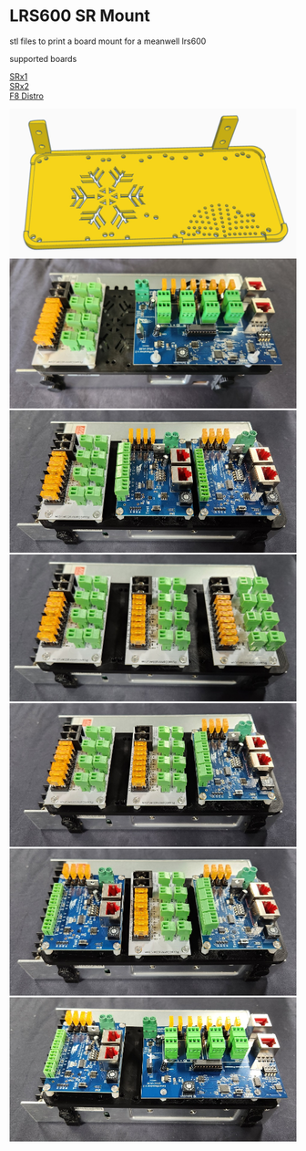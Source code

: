 # LRS600 SR Mount

stl files to print a board mount for a meanwell lrs600

supported boards

<a href=https://pixelcontroller.com/store/featured/86-srx1.html>SRx1</a><br>
<a href=https://pixelcontroller.com/store/long-range-expansion/83-srx2.html>SRx2</a><br>
<a href=https://pixelcontroller.com/store/accessories/46-f8-distro.html>F8 Distro</a><br>


<img src=https://github.com/DnG-Crafts/3D_Printables/blob/main/Mw%20SR%20Mount/LRS%20600/image.jpg><br>
<img src=https://github.com/DnG-Crafts/3D_Printables/blob/main/Mw%20SR%20Mount/LRS%20600/image1.jpg><br>
<img src=https://github.com/DnG-Crafts/3D_Printables/blob/main/Mw%20SR%20Mount/LRS%20600/image2.jpg><br>
<img src=https://github.com/DnG-Crafts/3D_Printables/blob/main/Mw%20SR%20Mount/LRS%20600/image3.jpg><br>
<img src=https://github.com/DnG-Crafts/3D_Printables/blob/main/Mw%20SR%20Mount/LRS%20600/image4.jpg><br>
<img src=https://github.com/DnG-Crafts/3D_Printables/blob/main/Mw%20SR%20Mount/LRS%20600/image5.jpg><br>
<img src=https://github.com/DnG-Crafts/3D_Printables/blob/main/Mw%20SR%20Mount/LRS%20600/image6.jpg><br>
